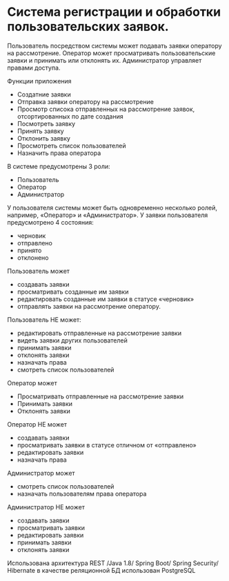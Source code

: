 Система регистрации и обработки пользовательских заявок.
===============================
Пользователь посредством системы может подавать заявки оператору на рассмотрение. 
Оператор может просматривать пользовательские заявки и принимать или отклонять их. 
Администратор управляет правами доступа.

Функции приложения
- 	Создатние заявки 
- 	Отправка заявки оператору на рассмотрение
- 	Просмотр списока отправленных на рассмотрение заявок, отсортированных по дате создания
- 	Посмотреть заявку
- 	Принять заявку
- 	Отклонить заявку
- 	Просмотреть список пользователей
- 	Назначить права оператора

В системе предусмотрены 3 роли:
- 	Пользователь
- 	Оператор
- 	Администратор

У пользователя системы может быть одновременно несколько ролей, например, «Оператор» и «Администратор».
У заявки пользователя предусмотрено 4 состояния:
- 	черновик
- 	отправлено
- 	принято
- 	отклонено

Пользователь может
- 	создавать заявки
- 	просматривать созданные им заявки
- 	редактировать созданные им заявки в статусе «черновик»
- 	отправлять заявки на рассмотрение оператору.

Пользователь НЕ может:
- 	редактировать отправленные на рассмотрение заявки
- 	видеть заявки других пользователей
- 	принимать заявки
- 	отклонять заявки
- 	назначать права
- 	смотреть список пользователей

Оператор может
- 	Просматривать отправленные на рассмотрение заявки
- 	Принимать заявки
- 	Отклонять заявки

Оператор НЕ может
- 	создавать заявки
- 	просматривать заявки в статусе отличном от «отправлено»
- 	редактировать заявки
- 	назначать права

Администратор может
- 	смотреть список пользователей
- 	назначать пользователям права оператора

Администратор НЕ может
- 	создавать заявки
- 	просматривать заявки
- 	редактировать заявки
- 	принимать заявки
- 	отклонять заявки

Использована архитектура REST /Java 1.8/ Spring Boot/ Spring Security/ Hibernate
в качестве реляционной БД использован PostgreSQL
